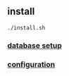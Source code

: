 ## install

```
./install.sh
```
### [database setup](https://github.com/smthnspcl/carpi/blob/master/docs/dbSetup.md)
### [configuration](https://github.com/smthnspcl/carpi/blob/master/docs/configure.md)
